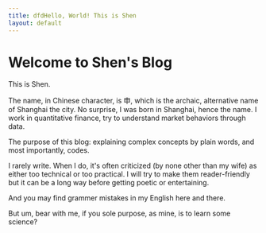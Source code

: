 ```yaml
---
title: dfdHello, World! This is Shen
layout: default
---
```


# Welcome to Shen's Blog


This is Shen. 

The name, in Chinese character, is 申, which is the archaic, alternative name of Shanghai the city. No surprise, I was born in Shanghai, hence the name. I work in quantitative finance, try to understand market behaviors through data.

The purpose of this blog: explaining complex concepts by plain words, and most importantly, codes.

I rarely write. When I do, it's often criticized (by none other than my wife) as either too technical or too practical. I will try to make them reader-friendly but it can be a long way before getting poetic or entertaining.  

And you may find grammer mistakes in my English here and there.

But um, bear with me, if you sole purpose, as mine, is to learn some science?

